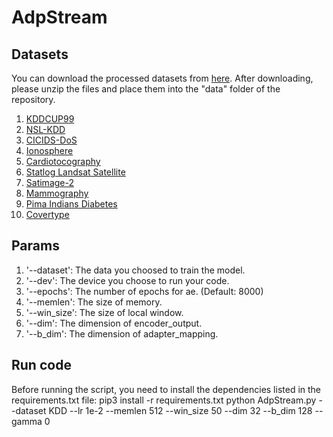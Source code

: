 # AdpStream

## Datasets
You can download the processed datasets from [here](https://drive.google.com/file/d/1JNrhOr8U3Nqef1hBOqvHQPzBNWzDOFdl/view). After downloading, please unzip the files and place them into the "data" folder of the repository.
1. [KDDCUP99](http://kdd.ics.uci.edu/databases/kddcup99/kddcup99.html)
2. [NSL-KDD](https://www.unb.ca/cic/datasets/nsl.html)
3. [CICIDS-DoS](https://www.unb.ca/cic/datasets/ids-2018.html)
4. [Ionosphere](https://archive.ics.uci.edu/ml/index.php)
5. [Cardiotocography](https://archive.ics.uci.edu/ml/index.php)
6. [Statlog Landsat Satellite](https://archive.ics.uci.edu/ml/index.php)
7. [Satimage-2](http://odds.cs.stonybrook.edu)
8. [Mammography](http://odds.cs.stonybrook.edu)
9. [Pima Indians Diabetes](https://archive.ics.uci.edu/ml/index.php)
10. [Covertype](https://archive.ics.uci.edu/ml/index.php)

## Params
1. '--dataset': The data you choosed to train the model.
2. '--dev': The device you choose to run your code.
3. '--epochs': The number of epochs for ae. (Default: 8000)
4. '--memlen': The size of memory.
5. '--win_size': The size of local window.
6. '--dim': The dimension of encoder_output.
7. '--b_dim': The dimension of adapter_mapping.

## Run code
Before running the script, you need to install the dependencies listed in the requirements.txt file:
pip3 install -r requirements.txt
python AdpStream.py --dataset KDD --lr 1e-2 --memlen 512 --win_size 50 --dim 32 --b_dim 128 --gamma 0

